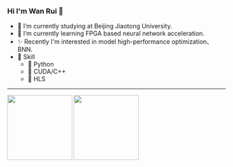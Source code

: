 ### Hi I'm Wan Rui 👋
- :school: I’m currently studying at Beijing Jiaotong University.
- 🌱 I’m currently learning FPGA based neural network acceleration.
- ✨ Recently I'm interested in model high-performance optimization、BNN.
- :orange_book: Skill
  - 🐍 Python
  - 🚀 CUDA/C++
  - 🐛 HLS

---

<a href="https://github.com/Allenpandas/github-readme-stats">
  <img align="left" height="150px" src="https://github-readme-stats.vercel.app/api?username=WanRui37&repo=github-readme-stats&hide=contribs&show_icons=true&theme=tokyonight&count_private=false&count_private=true" />
</a>
<a href="https://github.com/Allenpandas/convoychat">
  <img align="left" height="150px" src="https://github-readme-stats.vercel.app/api/top-langs/?username=WanRui37&layout=compact&theme=tokyonight&hide=Jupyter+Notebook" />
</a>
